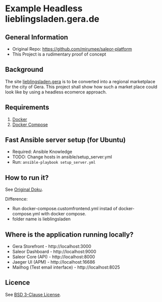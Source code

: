 # Example Headless lieblingsladen.gera.de

## General Information

- Original Repo: https://github.com/mirumee/saleor-platform
- This Project is a rudimentary proof of concept

## Background

The site [lieblingsladen.gera](https://lieblingsladen.gera.de/) is to be converted into a regional marketplace for the city of Gera. This project shall show how such a market place could look like by using a headless ecomerce approach.

## Requirements

1. [Docker](https://docs.docker.com/install/)
2. [Docker Compose](https://docs.docker.com/compose/install/)

## Fast Ansible server setup (for Ubuntu)

- Required: Ansible Knowledge
- TODO: Change hosts in ansible/setup_server.yml
- Run: `ansible-playbook setup_server.yml`

## How to run it?

See [Original Doku](https://github.com/mirumee/saleor-platform).

Difference:

- Run docker-compose.customfrontend.yml instad of docker-compose.yml with docker compose.
- folder name is lieblingsladen

## Where is the application running locally?

- Gera Storefront - http://localhost:3000
- Saleor Dashboard - http://localhost:9000
- Saleor Core (API) - http://localhost:8000
- Jaeger UI (APM) - http://localhost:16686
- Mailhog (Test email interface) - http://localhost:8025

## Licence

See [BSD 3-Clause License](LICENSE.md).
